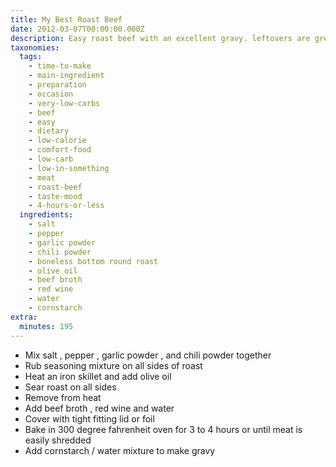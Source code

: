 ```yaml
---
title: My Best Roast Beef
date: 2012-03-07T00:00:00.000Z
description: Easy roast beef with an excellent gravy. leftovers are great in burritos too.
taxonomies:
  tags:
    - time-to-make
    - main-ingredient
    - preparation
    - occasion
    - very-low-carbs
    - beef
    - easy
    - dietary
    - low-calorie
    - comfort-food
    - low-carb
    - low-in-something
    - meat
    - roast-beef
    - taste-mood
    - 4-hours-or-less
  ingredients:
    - salt
    - pepper
    - garlic powder
    - chili powder
    - boneless bottom round roast
    - olive oil
    - beef broth
    - red wine
    - water
    - cornstarch
extra:
  minutes: 195
---
```

 - Mix salt , pepper , garlic powder , and chili powder together
 - Rub seasoning mixture on all sides of roast
 - Heat an iron skillet and add olive oil
 - Sear roast on all sides
 - Remove from heat
 - Add beef broth , red wine and water
 - Cover with tight fitting lid or foil
 - Bake in 300 degree fahrenheit oven for 3 to 4 hours or until meat is easily shredded
 - Add cornstarch / water mixture to make gravy
